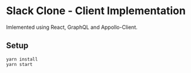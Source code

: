 # Slack Clone - Client Implementation

Imlemented using React, GraphQL and Appollo-Client.

## Setup

```shell
yarn install
yarn start
```
